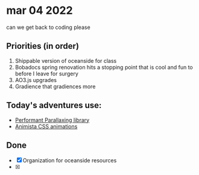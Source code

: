 # mar 04 2022

can we get back to coding please

## Priorities (in order)

1. Shippable version of oceanside for class
2. Bobadocs spring renovation hits a stopping point that is cool and fun to before I leave for surgery
3. AO3.js upgrades
4. Gradience that gradiences more

## Today's adventures use:

- [Performant Parallaxing library](https://developers.google.com/web/updates/2016/12/performant-parallaxing)
- [Animista CSS animations](https://animista.net/play/entrances/slide-in/slide-in-bottom)

## Done

- [x] Organization for oceanside resources
- [x] 